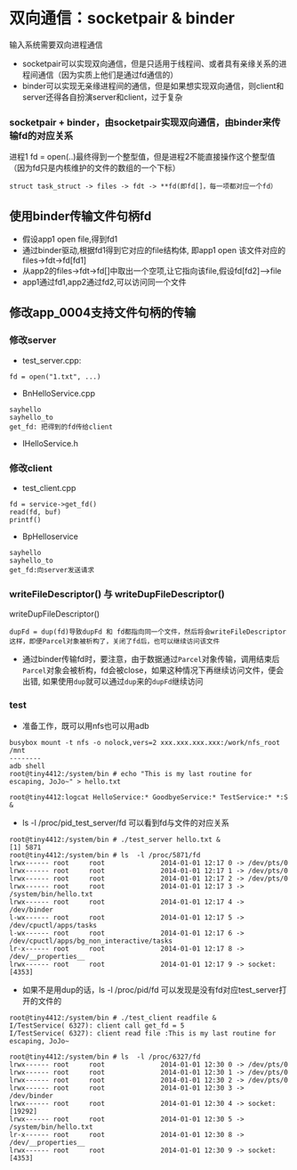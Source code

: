 ﻿# 双向通信：socketpair & binder
输入系统需要双向进程通信
* socketpair可以实现双向通信，但是只适用于线程间、或者具有亲缘关系的进程间通信（因为实质上他们是通过fd通信的）
* binder可以实现无亲缘进程间的通信，但是如果想实现双向通信，则client和server还得各自扮演server和client，过于复杂
### socketpair + binder，由socketpair实现双向通信，由binder来传输fd的对应关系
进程1 fd = open(..)最终得到一个整型值，但是进程2不能直接操作这个整型值（因为fd只是内核维护的文件的数组的一个下标）
```
struct task_struct -> files -> fdt -> **fd(即fd[]，每一项都对应一个fd）
```

## 使用binder传输文件句柄fd
* 假设app1 open file,得到fd1
* 通过binder驱动,根据fd1得到它对应的file结构体, 即app1 open 该文件对应的files->fdt->fd[fd1]
* 从app2的files->fdt->fd[]中取出一个空项,让它指向该file,假设fd[fd2]-->file
* app1通过fd1,app2通过fd2,可以访问同一个文件

## 修改app_0004支持文件句柄的传输
### 修改server
* test_server.cpp:
```
fd = open("1.txt", ...)
```
* BnHelloService.cpp
```
sayhello
sayhello_to
get_fd: 把得到的fd传给client
```
* IHelloService.h
### 修改client
* test_client.cpp
```
fd = service->get_fd()
read(fd, buf)
printf()
```
* BpHelloservice
```
sayhello
sayhello_to
get_fd:向server发送请求
```

### writeFileDescriptor() 与 writeDupFileDescriptor()

 writeDupFileDescriptor()
```
dupFd = dup(fd)导致dupFd 和 fd都指向同一个文件，然后将会writeFileDescriptor
这样，即便Parcel对象被析构了，关闭了fd后，也可以继续访问该文件
```
* 通过binder传输fd时，要注意，由于数据通过`Parcel`对象传输，调用结束后`Parcel`对象会被析构，fd会被close，如果这种情况下再继续访问文件，便会出错, 如果使用`dup`就可以通过`dup`来的`dupFd`继续访问

### test
* 准备工作，既可以用nfs也可以用adb
```
busybox mount -t nfs -o nolock,vers=2 xxx.xxx.xxx.xxx:/work/nfs_root /mnt 
--------
adb shell 
root@tiny4412:/system/bin # echo "This is my last routine for escaping, JoJo~" > hello.txt

root@tiny4412:logcat HelloService:* GoodbyeService:* TestService:* *:S &
```
* ls -l /proc/pid_test_server/fd 可以看到fd与文件的对应关系
```
root@tiny4412:/system/bin # ./test_server hello.txt &                          
[1] 5871
root@tiny4412:/system/bin # ls  -l /proc/5871/fd                                
lrwx------ root     root              2014-01-01 12:17 0 -> /dev/pts/0
lrwx------ root     root              2014-01-01 12:17 1 -> /dev/pts/0
lrwx------ root     root              2014-01-01 12:17 2 -> /dev/pts/0
lrwx------ root     root              2014-01-01 12:17 3 -> /system/bin/hello.txt
lrwx------ root     root              2014-01-01 12:17 4 -> /dev/binder
l-wx------ root     root              2014-01-01 12:17 5 -> /dev/cpuctl/apps/tasks
l-wx------ root     root              2014-01-01 12:17 6 -> /dev/cpuctl/apps/bg_non_interactive/tasks
lr-x------ root     root              2014-01-01 12:17 8 -> /dev/__properties__
lrwx------ root     root              2014-01-01 12:17 9 -> socket:[4353]
```
* 如果不是用dup的话，ls -l /proc/pid/fd 可以发现是没有fd对应test_server打开的文件的
```
root@tiny4412:/system/bin # ./test_client readfile &                            
I/TestService( 6327): client call get_fd = 5
I/TestService( 6327): client read file :This is my last routine for escaping, JoJo~

root@tiny4412:/system/bin # ls  -l /proc/6327/fd
lrwx------ root     root              2014-01-01 12:30 0 -> /dev/pts/0
lrwx------ root     root              2014-01-01 12:30 1 -> /dev/pts/0
lrwx------ root     root              2014-01-01 12:30 2 -> /dev/pts/0
lrwx------ root     root              2014-01-01 12:30 3 -> /dev/binder
lrwx------ root     root              2014-01-01 12:30 4 -> socket:[19292]
lrwx------ root     root              2014-01-01 12:30 5 -> /system/bin/hello.txt
lr-x------ root     root              2014-01-01 12:30 8 -> /dev/__properties__
lrwx------ root     root              2014-01-01 12:30 9 -> socket:[4353]

```